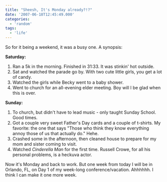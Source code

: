 ```yaml
---
title: "Sheesh, It's Monday already?!?"
date: '2007-06-18T12:45:49.000'
categories:
  - 'random'
tags:
  - 'life'
---
```


So for it being a weekend, it was a busy one. A synopsis:

**Saturday:**

1. Ran a 5k in the morning. Finished in 31:33. It was stinkin' hot outside.
2. Sat and watched the parade go by. With two cute little girls, you get a lot of candy.
3. Watched the girls while Becky went to a baby shower.
4. Went to church for an all-evening elder meeting. Boy will I be glad when this is over.

**Sunday:**

1. To church, but didn't have to lead music - only taught Sunday School. Good times.
2. Got a couple very sweet Father's Day cards and a couple of t-shirts. My favorite: the one that says "Those who think they know everything annoy those of us that actually do." Hehe.
3. Crashed some in the afternoon, then cleaned house to prepare for my mom and sister coming to visit.
4. Watched _Cinderella Man_ for the first time. Russell Crowe, for all his personal problems, is a heckuva actor.

Now it's Monday and back to work. But one week from today I will be in Orlando, FL, on Day 1 of my week-long conference/vacation. Ahhhhhh. I think I can make it one more week.
